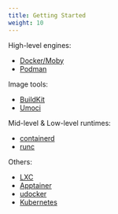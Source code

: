 ```yaml
---
title: Getting Started
weight: 10
---
```


High-level engines:
- [Docker/Moby](./docker)
- [Podman](./podman)

Image tools:
- [BuildKit](./buildkit)
- [Umoci](./umoci)

Mid-level & Low-level runtimes:
- [containerd](./containerd)
- [runc](./runc)

Others:
- [LXC](./lxc)
- [Apptainer](./apptainer)
- [udocker](./udocker)
- [Kubernetes](./kubernetes)
